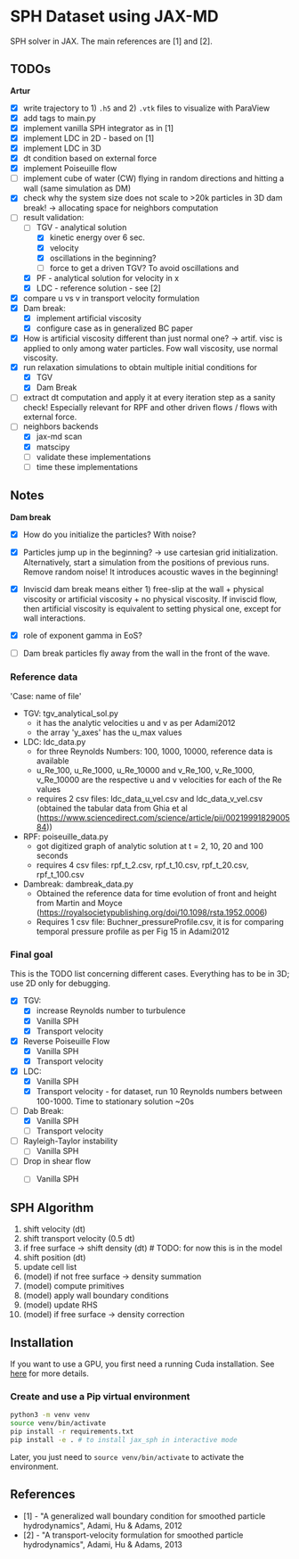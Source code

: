 # SPH Dataset using JAX-MD

SPH solver in JAX. The main references are [1] and [2].
## TODOs

**Artur**
- [x] write trajectory to 1) `.h5` and 2) `.vtk` files to visualize with ParaView
- [x] add tags to main.py
- [x] implement vanilla SPH integrator as in [1]
- [x] implement LDC in 2D - based on [1]
- [x] implement LDC in 3D
- [x] dt condition based on external force
- [x] implement Poiseuille flow
- [ ] implement cube of water (CW) flying in random directions and hitting a wall (same simulation as DM)
- [x] check why the system size does not scale to >20k particles in 3D dam break! -> allocating space for neighbors computation
- [ ] result validation:
    - [ ] TGV - analytical solution
        - [x] kinetic energy over 6 sec.
        - [x] velocity
        - [x] oscillations in the beginning?
		- [ ] force to get a driven TGV? To avoid oscillations and
    - [x] PF - analytical solution for velocity in x
    - [x] LDC - reference solution - see [2]
- [x] compare u vs v in transport velocity formulation
- [x] Dam break:
	- [x] implement artificial viscosity
	- [x] configure case as in generalized BC paper
- [x] How is artificial viscosity different than just normal one? -> artif. visc is applied to only among water particles. Fow wall viscosity, use normal viscosity.
- [x] run relaxation simulations to obtain multiple initial conditions for
	- [x] TGV
	- [x] Dam Break
- [ ] extract dt computation and apply it at every iteration step as a sanity check! Especially relevant for RPF and other driven flows / flows with external force.
- [ ] neighbors backends
	- [x] jax-md scan
	- [x] matscipy
	- [ ] validate these implementations
	- [ ] time these implementations

## Notes

**Dam break**
- [x] How do you initialize the particles? With noise?
- [x] Particles jump up in the beginning? -> use cartesian grid initialization. Alternatively, start a simulation from the positions of previous runs. Remove random noise! It introduces acoustic waves in the beginning!
- [x] Inviscid dam break means either 1) free-slip at the wall + physical viscosity or artificial viscosity + no physical viscosity. If inviscid flow, then artificial viscosity is equivalent to setting physical one, except for wall interactions.
- [x] role of exponent gamma in EoS?
- [ ] Dam break particles fly away from the wall in the front of the wave.



### Reference data
'Case: name of file'

- TGV: tgv_analytical_sol.py
	- it has the analytic velocities u and v as per Adami2012
	- the array 'y_axes' has the u_max values
- LDC: ldc_data.py
	- for three Reynolds Numbers: 100, 1000, 10000, reference data is available
	- u_Re_100, u_Re_1000, u_Re_10000 and v_Re_100, v_Re_1000, v_Re_10000 are the respective u and v velocities for each of the Re values
	- requires 2 csv files: ldc_data_u_vel.csv and ldc_data_v_vel.csv (obtained the tabular data from Ghia et al (https://www.sciencedirect.com/science/article/pii/0021999182900584))
- RPF: poiseuille_data.py
	- got digitized graph of analytic solution at t = 2, 10, 20 and 100 seconds
	- requires 4 csv files: rpf_t_2.csv, rpf_t_10.csv, rpf_t_20.csv, rpf_t_100.csv
- Dambreak: dambreak_data.py
	- Obtained the reference data for time evolution of front and height from Martin and Moyce (https://royalsocietypublishing.org/doi/10.1098/rsta.1952.0006)
	- Requires 1 csv file: Buchner_pressureProfile.csv, it is for comparing temporal pressure profile as per Fig 15 in Adami2012


### Final goal

This is the TODO list concerning different cases. Everything has to be in 3D; use 2D only for debugging.

- [x] TGV:
	- [x] increase Reynolds number to turbulence
	- [x] Vanilla SPH
	- [x] Transport velocity
- [x] Reverse Poiseuille Flow
	- [x] Vanilla SPH
	- [x] Transport velocity
- [x] LDC:
	- [x] Vanilla SPH
	- [x] Transport velocity - for dataset, run 10 Reynolds numbers between 100-1000. Time to stationary solution ~20s
- [ ] Dab Break:
	- [x] Vanilla SPH
	- [ ] Transport velocity
- [ ] Rayleigh-Taylor instability
	- [ ] Vanilla SPH
- [ ] Drop in shear flow
	- [ ] Vanilla SPH


## SPH Algorithm

1. shift velocity (dt)
2. shift transport velocity (0.5 dt)
3. if free surface -> shift density (dt) # TODO: for now this is in the model
4. shift position (dt)
5. update cell list
6. (model) if not free surface -> density summation
7. (model) compute primitives
8. (model) apply wall boundary conditions
9. (model) update RHS
10. (model) if free surface -> density correction


## Installation
If you want to use a GPU, you first need a running Cuda installation. See [here](https://github.com/google/jax#installation) for more details.


### Create and use a Pip virtual environment
```bash
python3 -m venv venv
source venv/bin/activate
pip install -r requirements.txt
pip install -e . # to install jax_sph in interactive mode
```

Later, you just need to `source venv/bin/activate` to activate the environment.

## References

* [1] - "A generalized wall boundary condition for smoothed particle hydrodynamics", Adami, Hu & Adams, 2012
* [2] - "A transport-velocity formulation for smoothed particle hydrodynamics", Adami, Hu & Adams, 2013
